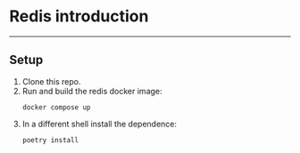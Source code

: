 # Redis introduction

-----

## Setup

1. Clone this repo.
2. Run and build the redis docker image:
    ```shell
    docker compose up
    ```
3. In a different shell install the dependence:
   ```shell
   poetry install
   ```

